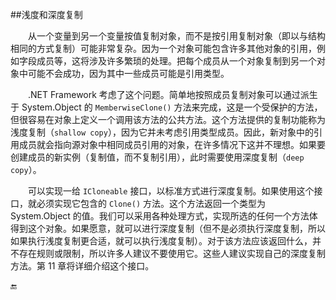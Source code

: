 ##浅度和深度复制

&emsp;&emsp;从一个变量到另一个变量按值复制对象，而不是按引用复制对象（即以与结构相同的方式复制）可能非常复杂。因为一个对象可能包含许多其他对象的引用，例如字段成员等，这将涉及许多繁琐的处理。把每个成员从一个对象复制到另一个对象中可能不会成功，因为其中一些成员可能是引用类型。

&emsp;&emsp;.NET Framework 考虑了这个问题。简单地按照成员复制对象可以通过派生于 System.Object 的 `MemberwiseClone()` 方法来完成，这是一个受保护的方法，但很容易在对象上定义一个调用该方法的公共方法。这个方法提供的复制功能称为浅度复制（`shallow copy`），因为它并未考虑引用类型成员。因此，新对象中的引用成员就会指向源对象中相同成员引用的对象，在许多情况下这并不理想。如果要创建成员的新实例（复制值，而不复制引用），此时需要使用深度复制（`deep copy`）。

&emsp;&emsp;可以实现一给 `ICloneable` 接口，以标准方式进行深度复制。如果使用这个接口，就必须实现它包含的 `Clone()` 方法。这个方法返回一个类型为 System.Object 的值。我们可以采用各种处理方式，实现所选的任何一个方法体得到这个对象。如果愿意，就可以进行深度复制（但不是必须执行深度复制，所以如果执行浅度复制更合适，就可以执行浅度复制）。对于该方法应该返回什么，并不存在规则或限制，所以许多人建议不要使用它。这些人建议实现自己的深度复制方法。第 11 章将详细介绍这个接口。





🔚